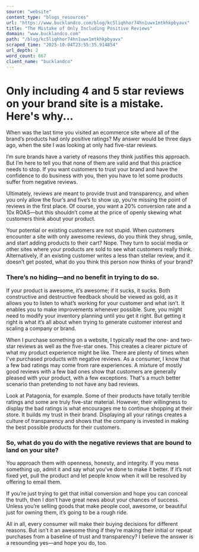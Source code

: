 ```yaml
---
source: "website"
content_type: "blogs_resources"
url: "https://www.bucklandco.com/blog/kc5liqhhor74hn1uwx1mtkhkpbyavx"
title: "The Mistake of Only Including Positive Reviews"
domain: "www.bucklandco.com"
path: "/blog/kc5liqhhor74hn1uwx1mtkhkpbyavx"
scraped_time: "2025-10-04T23:55:35.914854"
url_depth: 2
word_count: 667
client_name: "bucklandco"
---
```


# Only including 4 and 5 star reviews on your brand site is a mistake. Here's why...

When was the last time you visited an ecommerce site where all of the brand’s products had only positive ratings? My answer would be three days ago, when the site I was looking at only had five-star reviews.

I’m sure brands have a variety of reasons they think justifies this approach. But I’m here to tell you that none of them are valid and that this practice needs to stop. If you want customers to trust your brand and have the confidence to do business with you, then you have to let some products suffer from negative reviews.

Ultimately, reviews are meant to provide trust and transparency, and when you only allow the four’s and five’s to show up, you’re missing the point of reviews in the first place. Of course, you want a 20% conversion rate and a 10x ROAS—but this shouldn’t come at the price of openly skewing what customers think about your product.

Your potential or existing customers are not stupid. When customers encounter a site with only awesome reviews, do you think they shrug, smile, and start adding products to their cart? Nope. They turn to social media or other sites where your products are sold to see what customers really think. Alternatively, if an existing customer writes a less than stellar review, and it doesn’t get posted, what do you think this person now thinks of your brand?

### There’s no hiding—and no benefit in trying to do so.

If your product is awesome, it’s awesome; if it sucks, it sucks. Both constructive and destructive feedback should be viewed as gold, as it allows you to listen to what’s working for your customer and what isn’t. It enables you to make improvements whenever possible. Sure, you might need to modify your inventory planning until you get it right. But getting it right is what it’s all about when trying to generate customer interest and scaling a company or brand.

When I purchase something on a website, I typically read the one- and two-star reviews as well as the five-star ones. This creates a clearer picture of what my product experience might be like. There are plenty of times when I've purchased products with negative reviews. As a consumer, I know that a few bad ratings may come from rare experiences. A mixture of mostly good reviews with a few bad ones show that customers are generally pleased with your product, with a few exceptions. That's a much better scenario than pretending to not have any bad reviews.

Look at Patagonia, for example. Some of their products have totally terrible ratings and some are truly five-star material. However, their willingness to display the bad ratings is what encourages me to continue shopping at their store. It builds my trust in their brand. Displaying all your ratings creates a culture of transparency and shows that the company is invested in making the best possible products for their customers.

### So, what do you do with the negative reviews that are bound to land on your site?

You approach them with openness, honesty, and integrity. If you mess something up, admit it and say what you’ve done to make it better. If it’s not fixed yet, pull the product and let people know when it will be resolved by offering to email them.

If you’re just trying to get that initial conversion and hope you can conceal the truth, then I don’t have great news about your chances of success. Unless you’re selling goods that make people cool, awesome, or beautiful just for owning them, it’s going to be a rough ride.

All in all, every consumer will make their buying decisions for different reasons. But isn’t it an awesome thing if they’re making their initial or repeat purchases from a baseline of trust and transparency? I believe the answer is a resounding yes—and hope you do, too.